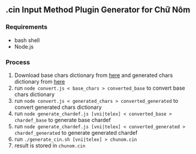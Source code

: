 ## .cin Input Method Plugin Generator for Chữ Nôm

### Requirements
* bash shell
* Node.js

### Process
1. Download base chars dictionary from [here](https://www.chunom.org/entry/base_chars/) and generated chars dictionary from [here](https://www.chunom.org/entry/generated_chars/)
1. run `node convert.js < base_chars > converted_base` to convert base chars dictionary
1. run `node convert.js < generated_chars > converted_generated` to convert generated chars dictionary
1. run `node generate_chardef.js [vni|telex] < converted_base > chardef_base` to generate base chardef
1. run `node generate_chardef.js [vni|telex] < converted_generated > chardef_generated` to generate generated chardef
1. run `./generate_cin.sh [vni|telex] > chunom.cin`
1. result is stored in `chunom.cin`
